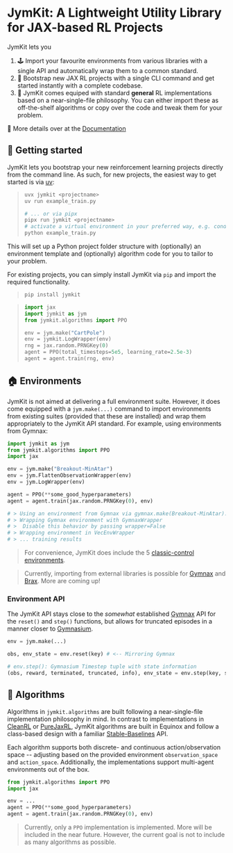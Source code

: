 
# JymKit: A Lightweight Utility Library for JAX-based RL Projects

JymKit lets you

1. 🕹️ Import your favourite environments from various libraries with a single API and automatically wrap them to a common standard.
2. 🚀 Bootstrap new JAX RL projects with a single CLI command and get started instantly with a complete codebase.
3. 🤖 JymKit comes equiped with standard **general** RL implementations based on a near-single-file philosophy. You can either import these as off-the-shelf algorithms or copy over the code and tweak them for your problem.

📖 More details over at the [Documentation](https://ponseko.github.io/jymkit/)

## 🚀 Getting started

JymKit lets you bootstrap your new reinforcement learning projects directly from the command line. As such, for new projects, the easiest way to get started is via [uv](https://docs.astral.sh/uv/getting-started/installation/):

> ```bash
> uvx jymkit <projectname>
> uv run example_train.py
> 
> # ... or via pipx
> pipx run jymkit <projectname>
> # activate a virtual environment in your preferred way, e.g. conda
> python example_train.py
> ```

This will set up a Python project folder structure with (optionally) an environment template and (optionally) algorithm code for you to tailor to your problem.

For existing projects, you can simply install JymKit via `pip` and import the required functionality.

> ```bash
> pip install jymkit
> ```

> ```python
> import jax
> import jymkit as jym
> from jymkit.algorithms import PPO
> 
> env = jym.make("CartPole")
> env = jymkit.LogWrapper(env)
> rng = jax.random.PRNGKey(0)
> agent = PPO(total_timesteps=5e5, learning_rate=2.5e-3)
> agent = agent.train(rng, env)
> ```

## 🏠 Environments

JymKit is not aimed at delivering a full environment suite. However, it does come equipped with a `jym.make(...)` command to import environments from existing suites (provided that these are installed) and wrap them appropriately to the JymKit API standard. For example, using environments from Gymnax:

```python
import jymkit as jym
from jymkit.algorithms import PPO
import jax

env = jym.make("Breakout-MinAtar")
env = jym.FlattenObservationWrapper(env)
env = jym.LogWrapper(env)

agent = PPO(**some_good_hyperparameters)
agent = agent.train(jax.random.PRNGKey(0), env)

# > Using an environment from Gymnax via gymnax.make(Breakout-MinAtar).
# > Wrapping Gymnax environment with GymnaxWrapper
# >  Disable this behavior by passing wrapper=False
# > Wrapping environment in VecEnvWrapper
# > ... training results
```

> For convenience, JymKit does include the 5 [classic-control environments](https://gymnasium.farama.org/environments/classic_control/).

> Currently, importing from external libraries is possible for [Gymnax](https://github.com/RobertTLange/gymnax) and [Brax](https://github.com/google/brax). More are coming up!

### Environment API

The JymKit API stays close to the *somewhat* established [Gymnax](https://github.com/RobertTLange/gymnax) API for the `reset()` and `step()` functions, but allows for truncated episodes in a manner closer to [Gymnasium](https://gymnasium.farama.org/).

```python
env = jym.make(...)

obs, env_state = env.reset(key) # <-- Mirroring Gymnax

# env.step(): Gymnasium Timestep tuple with state information
(obs, reward, terminated, truncated, info), env_state = env.step(key, state, action)
```

## 🤖 Algorithms

Algorithms in `jymkit.algorithms` are built following a near-single-file implementation philosophy in mind. In contrast to implementations in [CleanRL](https://github.com/vwxyzjn/cleanrl) or [PureJaxRL](https://github.com/luchris429/purejaxrl), JymKit algorithms are built in Equinox and follow a class-based design with a familiar [Stable-Baselines](https://github.com/DLR-RM/stable-baselines3) API. 

Each algorithm supports both discrete- and continuous action/observation space -- adjusting based on the provided environment `observation_space` and `action_space`. Additionally, the implementations support multi-agent environments out of the box.

```python
from jymkit.algorithms import PPO
import jax

env = ...
agent = PPO(**some_good_hyperparameters)
agent = agent.train(jax.random.PRNGKey(0), env)
```

> Currently, only a `PPO` implementation is implemented. More will be included in the near future. However, the current goal is not to include as many algorithms as possible.